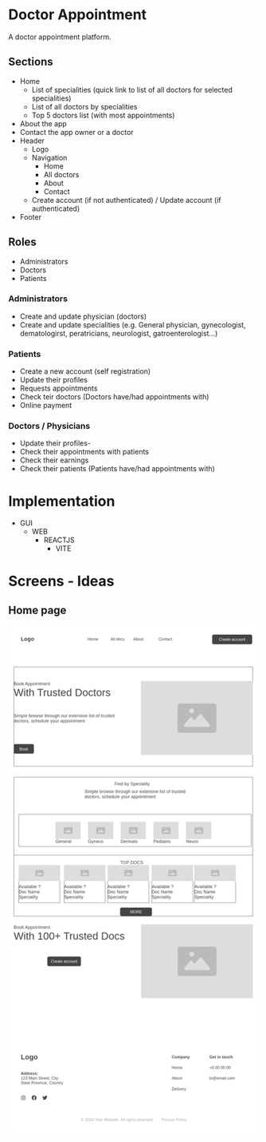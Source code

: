 # Doctor Appointment

A doctor appointment platform.

## Sections

- Home
  - List of specialities (quick link to list of all doctors for selected specialities)
  - List of all doctors by specialities
  - Top 5 doctors list (with most appointments) 
- About the app
- Contact the app owner or a doctor
- Header
  - Logo
  - Navigation
    - Home
    - All doctors
    - About
    - Contact
  - Create account (if not authenticated) / Update account (if authenticated)
- Footer

## Roles

- Administrators
- Doctors
- Patients

### Administrators

- Create and update physician (doctors)
- Create and update specialities (e.g. General physician, gynecologist, dematologirst, peratricians, neurologist, gatroenterologist...)

### Patients

- Create a new account (self registration)
- Update their profiles
- Requests appointments
- Check teir doctors (Doctors have/had appointments with)
- Online payment

### Doctors / Physicians

- Update their profiles- 
- Check their appointments with patients
- Check their earnings
- Check their patients (Patients have/had appointments with)

# Implementation

- GUI
  - WEB
    - REACTJS
      - VITE


# Screens - Ideas

## Home page

![wf](./images/Homepage.png "Wireframe")